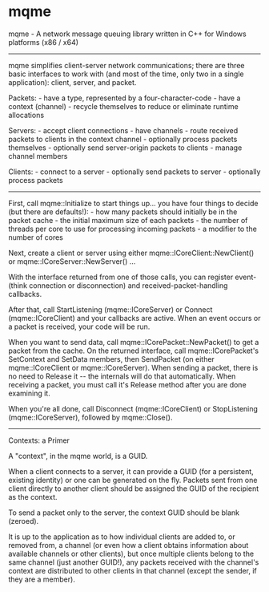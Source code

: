 # mqme
mqme - A network message queuing library written in C++ for Windows platforms (x86 / x64)

****

mqme simplifies client-server network communications; there are three basic interfaces to work with (and most of the time, only two in a single application): client, server, and packet.

Packets:
	- have a type, represented by a four-character-code
	- have a context (channel)
	- recycle themselves to reduce or eliminate runtime allocations

Servers:
	- accept client connections
	- have channels
	- route received packets to clients in the context channel
	- optionally process packets themselves
	- optionally send server-origin packets to clients
	- manage channel members

Clients:
	- connect to a server
	- optionally send packets to server
	- optionally process packets

****

First, call mqme::Initialize to start things up... you have four things to decide (but there are defaults!):
	- how many packets should initially be in the packet cache
	- the initial maximum size of each packets
	- the number of threads per core to use for processing incoming packets
	- a modifier to the number of cores
	
Next, create a client or server using either mqme::ICoreClient::NewClient() or mqme::ICoreServer::NewServer() ...

With the interface returned from one of those calls, you can register event- (think connection or disconnection) and received-packet-handling callbacks.

After that, call StartListening (mqme::ICoreServer) or Connect (mqme::ICoreClient) and your callbacks are active. When an event occurs or a packet is received, your code will be run.

When you want to send data, call mqme::ICorePacket::NewPacket() to get a packet from the cache. On the returned interface, call mqme::ICorePacket's SetContext and SetData members, then SendPacket (on either mqme::ICoreClient or mqme::ICoreServer). When sending a packet, there is no need to Release it -- the internals will do that automatically. When receiving a packet, you must call it's Release method after you are done examining it.

When you're all done, call Disconnect (mqme::ICoreClient) or StopListening (mqme::ICoreServer), followed by mqme::Close().

****

Contexts: a Primer

A "context", in the mqme world, is a GUID.

When a client connects to a server, it can provide a GUID (for a persistent, existing identity) or one can be generated on the fly. Packets sent from one client directly to another client should be assigned the GUID of the recipient as the context.

To send a packet only to the server, the context GUID should be blank (zeroed).

It is up to the application as to how individual clients are added to, or removed from, a channel (or even how a client obtains information about available channels or other clients), but once multiple clients belong to the same channel (just another GUID!), any packets received with the channel's context are distributed to other clients in that channel (except the sender, if they are a member).
